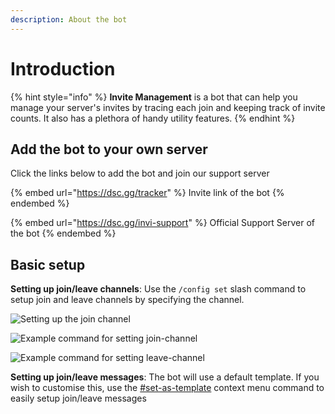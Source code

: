 ```yaml
---
description: About the bot
---
```


# Introduction

{% hint style="info" %}
**Invite Management** is a bot that can help you manage your server's invites by tracing each join and keeping track of invite counts. It also has a plethora of handy utility features.
{% endhint %}

## Add the bot to your own server

Click the links below to add the bot and join our support server

{% embed url="https://dsc.gg/tracker" %}
Invite link of the bot
{% endembed %}

{% embed url="https://dsc.gg/invi-support" %}
Official Support Server of the bot
{% endembed %}

## Basic setup

**Setting up join/leave channels**: Use the `/config set` slash command to setup join and leave channels by specifying the channel.

![Setting up the join channel](https://i.imgur.com/kWe5qjX.gif)

![Example command for setting join-channel](https://i.imgur.com/nmF3XTD.png)

![Example command for setting leave-channel](https://i.imgur.com/YHx8BcL.png)

**Setting up join/leave messages**: The bot will use a default template. If you wish to customise this, use the [#set-as-template](commands/config.md#set-as-template "mention") context menu command to easily setup join/leave messages